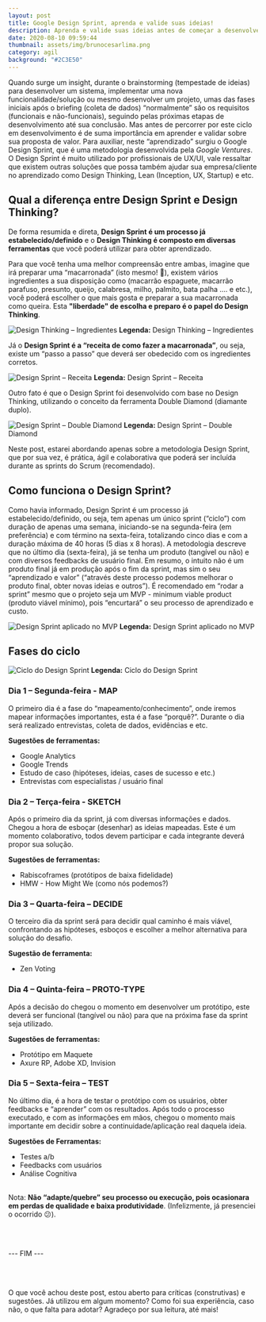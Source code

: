 ```yaml
---
layout: post
title: Google Design Sprint, aprenda e valide suas ideias!
description: Aprenda e valide suas ideias antes de começar a desenvolver um sistema/projeto
date: 2020-08-10 09:59:44
thumbnail: assets/img/brunocesarlima.png
category: agil
background: "#2C3E50"
---
```

Quando surge um insight, durante o brainstorming (tempestade de ideias) para desenvolver um sistema, implementar uma nova funcionalidade/solução ou mesmo desenvolver um projeto, umas das fases iniciais após o briefing (coleta de dados) “normalmente” são os requisitos (funcionais e não-funcionais), seguindo pelas próximas etapas de desenvolvimento até sua conclusão. Mas antes de percorrer por este ciclo em desenvolvimento é de suma importância em aprender e validar sobre sua proposta de valor. Para auxiliar, neste “aprendizado” surgiu o Google Design Sprint, que é uma metodologia desenvolvida pela *Google Ventures*. O Design Sprint é muito utilizado por profissionais de UX/UI, vale ressaltar que existem outras soluções que possa também ajudar sua empresa/cliente no aprendizado como Design Thinking, Lean (Inception, UX, Startup) e etc.

## Qual a diferença entre Design Sprint e Design Thinking?

De forma resumida e direta, **Design Sprint é um processo já estabelecido/definido** e o **Design Thinking é composto em diversas ferramentas** que você poderá utilizar para obter aprendizado.

Para que você tenha uma melhor compreensão entre ambas, imagine que irá preparar uma  “macarronada” (isto mesmo! 🥣), existem vários ingredientes a sua disposição como (macarrão espaguete, macarrão parafuso, presunto, queijo, calabresa, milho, palmito, bata palha .... e etc.), você poderá escolher o que mais gosta e preparar a sua macarronada como queira. Esta **"liberdade" de escolha e preparo é o papel do Design Thinking**.

![Design Thinking – Ingredientes](assets/img/ingredientes-de-macarrao.jpg "Design Thinking – Ingredientes")
**Legenda:** Design Thinking – Ingredientes

Já o **Design Sprint é a “receita de como fazer a macarronada”**, ou seja, existe um “passo a passo” que deverá ser obedecido com os ingredientes corretos. 

![Design Sprint – Receita](assets/img/receita.jpg "Design Sprint – Receita")
**Legenda:** Design Sprint – Receita

Outro fato é que o Design Sprint foi desenvolvido com base no Design Thinking, utilizando o conceito da ferramenta Double Diamond (diamante duplo).

![Design Sprint – Double Diamond](assets/img/design-sprint-double-diamond.jpg "Design Sprint – Double Diamond")
**Legenda:** Design Sprint – Double Diamond

Neste post, estarei abordando apenas sobre a metodologia Design Sprint, que por sua vez, é prática, ágil e colaborativa que poderá ser incluída durante as sprints do Scrum (recomendado).

## Como funciona o Design Sprint?

Como havia informado, Design Sprint é um processo já estabelecido/definido, ou seja, tem apenas um único sprint (“ciclo”) com duração de apenas uma semana, iniciando-se na segunda-feira (em preferência) e com término na sexta-feira, totalizando cinco dias e com a duração máxima de 40 horas (5 dias x 8 horas). A metodologia descreve que no último dia (sexta-feira), já se tenha um produto (tangível ou não) e com diversos feedbacks de usuário final. Em resumo, o intuito não é um produto final já em produção após o fim da sprint, mas sim o seu “aprendizado e valor” (“através deste processo podemos melhorar o produto final, obter novas ideias e outros”). É recomendado em “rodar a sprint” mesmo que o projeto seja um MVP - minimum viable product (produto viável mínimo), pois “encurtará” o seu processo de aprendizado e custo.

![Design Sprint aplicado no MVP](assets/img/mvp-e-design-sprint.jpg "Design Sprint aplicado no MVP")
**Legenda:** Design Sprint aplicado no MVP

## Fases do ciclo

![Ciclo do Design Sprint](assets/img/design-sprint.jpg "Ciclo do Design Sprint")
**Legenda:** Ciclo do Design Sprint

### Dia 1 – Segunda-feira - MAP

O primeiro dia é a fase do “mapeamento/conhecimento”, onde iremos mapear informações importantes, esta é a fase “porquê?”. Durante o dia será realizado entrevistas, coleta de dados, evidências e etc.

**Sugestões de ferramentas:**

* Google Analytics
* Google Trends
* Estudo de caso (hipóteses, ideias, cases de sucesso e etc.)
* Entrevistas com especialistas / usuário final

### Dia 2 – Terça-feira - SKETCH

Após o primeiro dia da sprint, já com diversas informações e dados. Chegou a hora de esboçar (desenhar) as ideias mapeadas. Este é um momento colaborativo, todos devem participar e cada integrante deverá propor sua solução.

**Sugestões de ferramentas:**

* Rabiscoframes (protótipos de baixa fidelidade)
* HMW - How Might We (como nós podemos?)

### Dia 3 – Quarta-feira – DECIDE

O terceiro dia da sprint será para decidir qual caminho é mais viável, confrontando as hipóteses, esboços e escolher a melhor alternativa para solução do desafio.

**Sugestão de ferramenta:**

* Zen Voting

### Dia 4 – Quinta-feira – PROTO-TYPE

Após a decisão do chegou o momento em desenvolver um protótipo, este deverá ser funcional (tangível ou não) para que na próxima fase da sprint seja utilizado.

**Sugestões de ferramentas:**

* Protótipo em Maquete
* Axure RP, Adobe XD, Invision

### Dia 5 – Sexta-feira – TEST

No último dia, é a hora de testar o protótipo com os usuários, obter feedbacks e “aprender” com os resultados. Após todo o processo executado, e com as informações em mãos, chegou o momento mais importante em decidir sobre a continuidade/aplicação real daquela ideia.

**Sugestões de Ferramentas:**

* Testes a/b
* Feedbacks com usuários
* Análise Cognitiva
  <br/>
  <br/>

Nota: **Não “adapte/quebre” seu processo ou execução, pois ocasionara em perdas de qualidade e baixa produtividade**. (Infelizmente, já presenciei o ocorrido 😕).

<br/>
<br/>

\--- FIM  ---

<br/>
<br/>

O que você achou deste post, estou aberto para críticas (construtivas) e sugestões. Já utilizou em algum momento? Como foi sua experiência, caso não, o que falta para adotar? Agradeço por sua leitura, até mais!